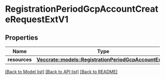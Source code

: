 # RegistrationPeriodGcpAccountCreateRequestExtV1

## Properties

Name | Type | Description | Notes
------------ | ------------- | ------------- | -------------
**resources** | [**Vec<crate::models::RegistrationPeriodGcpAccountExtV1>**](registration.GCPAccountExtV1.md) |  |

[[Back to Model list]](./README.md#documentation-for-models) [[Back to API list]](./README.md#documentation-for-api-endpoints) [[Back to README]](../README.md)
